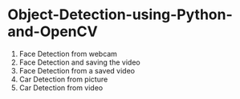 # Object-Detection-using-Python-and-OpenCV
1. Face Detection from webcam
2. Face Detection and saving the video
3. Face Detection from a saved video
4. Car Detection from picture
5. Car Detection from video
